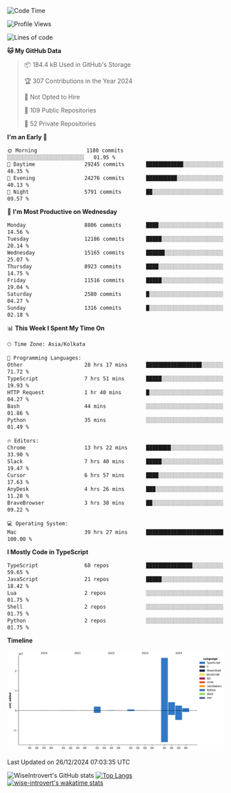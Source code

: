 <!--START_SECTION:waka-->
![Code Time](http://img.shields.io/badge/Code%20Time-2%2C018%20hrs%2040%20mins-blue)

![Profile Views](http://img.shields.io/badge/Profile%20Views-0-blue)

![Lines of code](https://img.shields.io/badge/From%20Hello%20World%20I%27ve%20Written-37.3%20million%20lines%20of%20code-blue)

**🐱 My GitHub Data** 

> 📦 184.4 kB Used in GitHub's Storage 
 > 
> 🏆 307 Contributions in the Year 2024
 > 
> 🚫 Not Opted to Hire
 > 
> 📜 109 Public Repositories 
 > 
> 🔑 52 Private Repositories 
 > 
**I'm an Early 🐤** 

```text
🌞 Morning                1180 commits        ░░░░░░░░░░░░░░░░░░░░░░░░░   01.95 % 
🌆 Daytime                29245 commits       ████████████░░░░░░░░░░░░░   48.35 % 
🌃 Evening                24276 commits       ██████████░░░░░░░░░░░░░░░   40.13 % 
🌙 Night                  5791 commits        ██░░░░░░░░░░░░░░░░░░░░░░░   09.57 % 
```
📅 **I'm Most Productive on Wednesday** 

```text
Monday                   8806 commits        ████░░░░░░░░░░░░░░░░░░░░░   14.56 % 
Tuesday                  12186 commits       █████░░░░░░░░░░░░░░░░░░░░   20.14 % 
Wednesday                15165 commits       ██████░░░░░░░░░░░░░░░░░░░   25.07 % 
Thursday                 8923 commits        ████░░░░░░░░░░░░░░░░░░░░░   14.75 % 
Friday                   11516 commits       █████░░░░░░░░░░░░░░░░░░░░   19.04 % 
Saturday                 2580 commits        █░░░░░░░░░░░░░░░░░░░░░░░░   04.27 % 
Sunday                   1316 commits        █░░░░░░░░░░░░░░░░░░░░░░░░   02.18 % 
```


📊 **This Week I Spent My Time On** 

```text
🕑︎ Time Zone: Asia/Kolkata

💬 Programming Languages: 
Other                    28 hrs 17 mins      ██████████████████░░░░░░░   71.72 % 
TypeScript               7 hrs 51 mins       █████░░░░░░░░░░░░░░░░░░░░   19.93 % 
HTTP Request             1 hr 40 mins        █░░░░░░░░░░░░░░░░░░░░░░░░   04.27 % 
Bash                     44 mins             ░░░░░░░░░░░░░░░░░░░░░░░░░   01.86 % 
Python                   35 mins             ░░░░░░░░░░░░░░░░░░░░░░░░░   01.49 % 

🔥 Editors: 
Chrome                   13 hrs 22 mins      ████████░░░░░░░░░░░░░░░░░   33.90 % 
Slack                    7 hrs 40 mins       █████░░░░░░░░░░░░░░░░░░░░   19.47 % 
Cursor                   6 hrs 57 mins       ████░░░░░░░░░░░░░░░░░░░░░   17.63 % 
AnyDesk                  4 hrs 26 mins       ███░░░░░░░░░░░░░░░░░░░░░░   11.28 % 
BraveBrowser             3 hrs 38 mins       ██░░░░░░░░░░░░░░░░░░░░░░░   09.22 % 

💻 Operating System: 
Mac                      39 hrs 27 mins      █████████████████████████   100.00 % 
```

**I Mostly Code in TypeScript** 

```text
TypeScript               68 repos            ███████████████░░░░░░░░░░   59.65 % 
JavaScript               21 repos            █████░░░░░░░░░░░░░░░░░░░░   18.42 % 
Lua                      2 repos             ░░░░░░░░░░░░░░░░░░░░░░░░░   01.75 % 
Shell                    2 repos             ░░░░░░░░░░░░░░░░░░░░░░░░░   01.75 % 
Python                   2 repos             ░░░░░░░░░░░░░░░░░░░░░░░░░   01.75 % 
```



**Timeline**

![Lines of Code chart](https://raw.githubusercontent.com/wise-introvert/wise-introvert/master/assets/bar_graph.png)


 Last Updated on 26/12/2024 07:03:35 UTC
<!--END_SECTION:waka-->

![WiseIntrovert's GitHub stats](https://github-readme-stats.vercel.app/api?username=wise-introvert&count_private=true&show_icons=true)
[![Top Langs](https://github-readme-stats.vercel.app/api/top-langs/?username=wise-introvert&langs_count=10)](https://github.com/anuraghazra/github-readme-stats)
[![wise-introvert's wakatime stats](https://github-readme-stats.vercel.app/api/wakatime?username=wiseintrovert)](https://github.com/anuraghazra/github-readme-stats)
